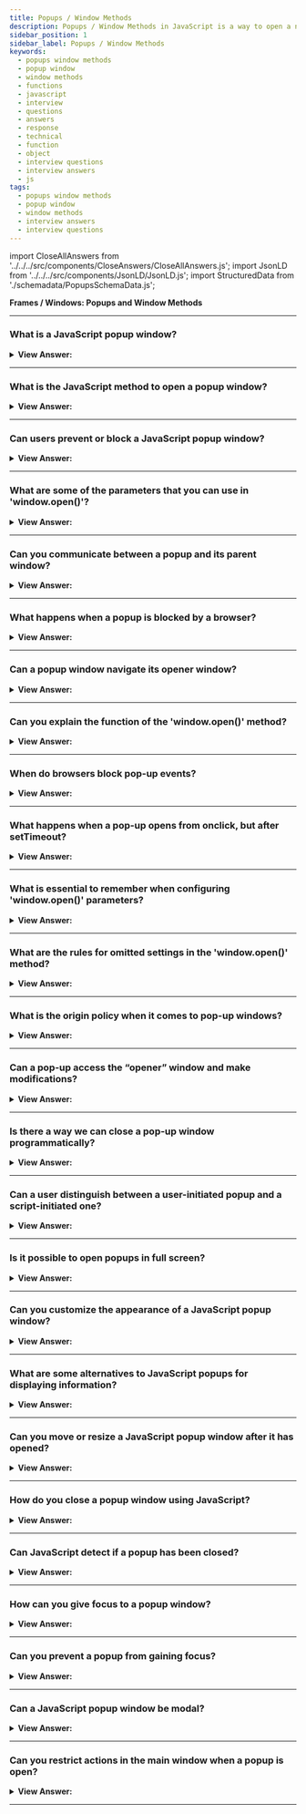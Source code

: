 ```yaml
---
title: Popups / Window Methods
description: Popups / Window Methods in JavaScript is a way to open a new window or a new tab. - JavaScript Interview Questions & Answers
sidebar_position: 1
sidebar_label: Popups / Window Methods
keywords:
  - popups window methods
  - popup window
  - window methods
  - functions
  - javascript
  - interview
  - questions
  - answers
  - response
  - technical
  - function
  - object
  - interview questions
  - interview answers
  - js
tags:
  - popups window methods
  - popup window
  - window methods
  - interview answers
  - interview questions
---
```


import CloseAllAnswers from '../../../src/components/CloseAnswers/CloseAllAnswers.js';
import JsonLD from '../../../src/components/JsonLD/JsonLD.js';
import StructuredData from './schemadata/PopupsSchemaData.js';

<JsonLD data={StructuredData} />

<head>
  <title>Popups / Window Methods | JavaScript Interview Questions</title>
</head>

**Frames / Windows: Popups and Window Methods**

<CloseAllAnswers />

---

### What is a JavaScript popup window?

<details>
  <summary><strong>View Answer:</strong></summary>
  <div>
  <div><strong>Interview Response:</strong> A popup window is a new browser window opened by JavaScript, typically to display additional information without leaving the current page.
  </div><br />
  </div>
</details>

---

### What is the JavaScript method to open a popup window?

<details>
  <summary><strong>View Answer:</strong></summary>
  <div>
  <div><strong>Interview Response:</strong> The JavaScript method to open a popup window is `window.open()`. It accepts parameters for URL, window name, and window features like dimensions and toolbar visibility.
  </div><br />
  </div>
</details>

---

### Can users prevent or block a JavaScript popup window?

<details>
  <summary><strong>View Answer:</strong></summary>
  <div>
  <div><strong>Interview Response:</strong> Yes, users can block JavaScript popup windows using their web browser's built-in pop-up blocker settings, browser extensions, or adjusting privacy settings to disallow JavaScript execution.
  </div><br />
  </div>
</details>

---

### What are some of the parameters that you can use in 'window.open()'?

<details>
  <summary><strong>View Answer:</strong></summary>
  <div>
  <div><strong>Interview Response:</strong> `window.open()` parameters include: URL (page to load), window name, and a features string defining window size (height, width), position (left, top), and visibility of elements (toolbar, scrollbars).
  </div><br />
  </div>
</details>

---

### Can you communicate between a popup and its parent window?

<details>
  <summary><strong>View Answer:</strong></summary>
  <div>
  <div><strong>Interview Response:</strong> Yes, a popup and its parent window can communicate via JavaScript if they're from the same origin, using methods like `window.opener` and `window.postMessage()`.
  </div><br />
  <div><strong className="codeExample">Code Example:</strong><br /><br />

  <div></div>

Here's a simple example of communication between a parent window and a popup window:

In your main HTML file:

```javascript
// Open a new window
var popup = window.open('popup.html', 'popupWindow');

// Send a message to the popup after it loads
popup.onload = function() {
    popup.postMessage("Hello Popup!", "*");
}
```

And then in your popup.html file:

```javascript
// Listen for messages from the parent window
window.addEventListener('message', function(event) {
    console.log('Received message:', event.data);
}, false);
```

This code opens a new window with the URL 'popup.html', and once it's loaded, sends a message to it. The popup window listens for incoming messages and logs them to the console. Please note that for security reasons, using "*" as target origin in `postMessage` is not recommended for production code.

  </div>
  </div>
</details>

---

### What happens when a popup is blocked by a browser?

<details>
  <summary><strong>View Answer:</strong></summary>
  <div>
  <div><strong>Interview Response:</strong> When a popup is blocked by a browser, the `window.open()` method returns `null` and the browser may notify the user about the blocked popup, depending on its settings.
  </div><br />
  </div>
</details>

---

### Can a popup window navigate its opener window?

<details>
  <summary><strong>View Answer:</strong></summary>
  <div>
  <div><strong>Interview Response:</strong> Yes, a popup window can navigate its opener window by using the `window.opener.location` property, assuming they are from the same origin due to the same-origin policy.
  </div><br />
  </div>
</details>

---

### Can you explain the function of the 'window.open()' method?

<details>
  <summary><strong>View Answer:</strong></summary>
  <div>
  <div><strong>Interview Response:</strong> The `window.open()` method opens a new browser window or a new tab, with an optional specified URL and name, and returns a reference to the new window.
    </div><br />
  <div><strong>Technical Response:</strong> A pop-up window is one of the oldest methods to show an additional document to a user. The Window interface's open() method loads the specified resource into the new or existing browsing context (window, &#8249;iframe&#8250; or tab) with the specified name. If the name does not exist, a new browsing context opens in a new tab or a new window, and the specified resource is loaded. The open method takes three parameters: URL, windowName, and windowFeatures. The URL is a DOMString that specifies the location of the resource to be loaded. This element can be a path or URL to an HTML page, an image file, or any other resource that the browser supports. The windowName is a DOMString specifying the browsing context's name (window, &#8249;iframe&#8250; or tab) to load the specified resource; if the name does not indicate an existing context, a new window is created and gives the name specified by windowName. The windowFeatures parameter is a DOMString that contains a comma-separated list of window characteristics and their values in the form "name=value". These features include settings such as the window's default size and location, as well as whether or not the toolbar is shown. The string must not include any spaces. Both the windowName and windowFeatures options are optional.
    </div><br />
  <div><strong className="codeExample">Code Example:</strong> Basic Implementation<br /><br />

<strong>Syntax: </strong> var window = window.open(url, windowName, [windowFeatures]);<br /><br />

  <div></div>

```js
var windowObjectReference;
var windowFeatures =
  'menubar=yes,location=yes,resizable=yes,scrollbars=yes,status=yes';

function openRequestedPopup() {
  windowObjectReference = window.open(
    'http://www.cnn.com/',
    'CNN_WindowName',
    windowFeatures
  );
}
```

  </div>
  </div>
</details>

---

### When do browsers block pop-up events?

<details>
  <summary><strong>View Answer:</strong></summary>
  <div>
  <div><strong>Interview Response:</strong> Most browsers block pop-ups if they are called outside of user-triggered event handlers like onclick. This way, users are somewhat protected from unwanted pop-ups, but the functionality is not disabled totally.
    </div><br />
  <div><strong className="codeExample">Code Example:</strong><br /><br />

  <div></div>

```js
// popup blocked
window.open('https://javascript.info');

// popup allowed
button.onclick = () => {
  window.open('https://javascript.info');
};
```

  </div>
  </div>
</details>

---

### What happens when a pop-up opens from onclick, but after setTimeout?

<details>
  <summary><strong>View Answer:</strong></summary>
  <div>
  <div><strong>Interview Response:</strong> The pop-up may still be blocked as some browsers consider `setTimeout` as breaking the direct sequence of user-triggered events, thus viewing it as potentially unwanted.
    </div><br />
  <div><strong>Technical Response:</strong> The simple answer is that it depends on the browser. For instance, if an onclick event has a nested timeout and returns a window open after 3 seconds. The popup opens in Chrome but gets blocked in Firefox. If we decrease the delay, the pop-up works in Firefox (down to 2 seconds or less). The difference is that Firefox accepts timeouts of 2000ms or less, but beyond that, It eliminates the "trust," presuming that it is now "outside of the user action." As a result, the first one gets denied while the second is not.
    </div><br />
  <div><strong className="codeExample">Code Example:</strong><br /><br />

  <div></div>

```js
// open after 3 seconds - works in Chrome, but not Firefox
setTimeout(() => window.open('http://google.com'), 3000);

// open after 1 seconds works in Firefox too...
setTimeout(() => window.open('http://google.com'), 1000);
```

  </div>
  </div>
</details>

---

### What is essential to remember when configuring 'window.open()' parameters?

<details>
  <summary><strong>View Answer:</strong></summary>
  <div>
  <div><strong>Interview Response:</strong> The configuration string for the new window. It contains settings delimited by a comma. There must be no spaces in parameters, for example: 'width=200,height=100'.
    </div><br />
  <div><strong className="codeExample">Code Example:</strong><br /><br />

  <div></div>

```js
let params = `scrollbars=no,resizable=no,status=no,location=no,toolbar=no`;

open('/', 'test', params);
```

  </div>
  </div>
</details>

---

### What are the rules for omitted settings in the 'window.open()' method?

<details>
  <summary><strong>View Answer:</strong></summary>
  <div><strong>Technical Response:</strong> In `window.open()`, if settings are omitted, a new window opens with the following default values: fully visible toolbar, location bar, status bar, and menus. Pop-up blocker rules may affect behavior.
  <div>
  </div><br/>
  <div><strong>Technical Response:</strong> There are several rules for omitted settings of the Window.open() method.<br /><br />
  <ul>
    <li>If there is no third argument or nothing in the open call, the default window parameters return.</li>
    <li>If a string of params is present but specific yes/no features are missing, the missed features are believed to be null. So, if you supply params, make sure that all needed features explicitly set to yes.</li>
    <li>If no left/top parameters are specified, the browser attempts to start a new window near the previous one that launched.</li>
    <li>If no width/height is specified, the new window turns out to be the same size as the previous one.</li>
  </ul>
</div><br />
  <div><strong className="codeExample">Code Example:</strong><br /><br />

  <div></div>

```js
let params = `scrollbars=no,resizable=no,status=no,location=no,toolbar=no`;

open('/', 'test', params);
```

  </div>
  </div>
</details>

---

### What is the origin policy when it comes to pop-up windows?

<details>
  <summary><strong>View Answer:</strong></summary>
  <div>
  <div><strong>Interview Response:</strong> Pop-up windows follow the same-origin policy: a script can only access properties/methods of a window from the same origin (protocol, domain, and port) to prevent cross-site scripting (XSS) attacks.
    </div>
  </div>
</details>

---

### Can a pop-up access the “opener” window and make modifications?

<details>
  <summary><strong>View Answer:</strong></summary>
  <div>
  <div><strong>Interview Response:</strong> A pop-up may access the (opener) window using window.opener reference and it is null for all windows except pop-ups. As a result, the relationship between the windows is bidirectional: the main window and the pop-up both refer to one other.
    </div><br />
  <div><strong className="codeExample">Code Example:</strong><br /><br />

  <div></div>

```js
let newWin = window.open('about:blank', 'hello', 'width=200,height=200');

newWin.document.write(
  "<script>window.opener.document.body.innerHTML = 'Test'</script>"
);
```

  </div>
  </div>
</details>

---

### Is there a way we can close a pop-up window programmatically?

<details>
  <summary><strong>View Answer:</strong></summary>
  <div>
  <div><strong>Interview Response:</strong> Yes, we can close a pop-up window programmatically using the `window.close()` method from the pop-up window's context.
    </div><br />
  <div><strong>Technical Response:</strong> Yes, the close() method is available for any window, but most browsers ignore window.close() if the window does not get created with window.open(). So, it only works on a pop-up. If the window is closed, the closed attribute is true. This behavior is important for determining whether or not the pop-up (or the main window) is still active. A user can close it at any time, and our programming should take that into account. To check if a window is closed: win.closed.
    </div><br />
  <div><strong className="codeExample">Code Example:</strong><br /><br />

  <div></div>

```js
let newWindow = open('/', 'example', 'width=300,height=300');

newWindow.onload = function () {
  newWindow.close(); // method
  alert(newWindow.closed); // property
};
```

  </div>
  </div>
</details>

---

### Can a user distinguish between a user-initiated popup and a script-initiated one?

<details>
  <summary><strong>View Answer:</strong></summary>
  <div>
  <div><strong>Interview Response:</strong> No, from a user's perspective, it's generally not possible to distinguish between a user-initiated and a script-initiated popup, as both appear as new browser windows or tabs.
  </div><br />
  </div>
</details>

---

### Is it possible to open popups in full screen?

<details>
  <summary><strong>View Answer:</strong></summary>
  <div>
  <div><strong>Interview Response:</strong> Yes, JavaScript `window.open()` can request full-screen mode using features like `fullscreen=yes`, but most modern browsers restrict or ignore this due to user experience concerns and potential security issues.
  </div><br />
  </div>
</details>

---

### Can you customize the appearance of a JavaScript popup window?

<details>
  <summary><strong>View Answer:</strong></summary>
  <div>
  <div><strong>Interview Response:</strong> Yes, to an extent, by defining window features in the `window.open()` method parameters.
  </div><br />
  </div>
</details>

---

### What are some alternatives to JavaScript popups for displaying information?

<details>
  <summary><strong>View Answer:</strong></summary>
  <div>
  <div><strong>Interview Response:</strong> Modal dialogs, tooltips, or information displayed directly in the page can be used instead of popups.
  </div><br />
  </div>
</details>

---

### Can you move or resize a JavaScript popup window after it has opened?

<details>
  <summary><strong>View Answer:</strong></summary>
  <div>
  <div><strong>Interview Response:</strong> Yes, the `moveTo()`, `moveBy()`, `resizeTo()`, and `resizeBy()` methods allow to move or resize the popup.
  </div><br />
  </div>
</details>

---

### How do you close a popup window using JavaScript?

<details>
  <summary><strong>View Answer:</strong></summary>
  <div>
  <div><strong>Interview Response:</strong> The `window.close()` method is used to close a popup window.
  </div><br />
  </div>
</details>

---

### Can JavaScript detect if a popup has been closed?

<details>
  <summary><strong>View Answer:</strong></summary>
  <div>
  <div><strong>Interview Response:</strong> Yes, by checking the `window.closed` property of the popup window object.
  </div><br />
  </div>
</details>

---

### How can you give focus to a popup window?

<details>
  <summary><strong>View Answer:</strong></summary>
  <div>
  <div><strong>Interview Response:</strong> The `window.focus()` method gives focus to a popup window.
  </div><br />
  </div>
</details>

---

### Can you prevent a popup from gaining focus?

<details>
  <summary><strong>View Answer:</strong></summary>
  <div>
  <div><strong>Interview Response:</strong> Yes, using `window.blur()` on the popup window prevents it from gaining focus.
  </div><br />
  </div>
</details>

---

### Can a JavaScript popup window be modal?

<details>
  <summary><strong>View Answer:</strong></summary>
  <div>
  <div><strong>Interview Response:</strong> No, JavaScript doesn't support modal popup windows natively. HTML5 introduces modal dialogs via the `&#60;dialog&#62;` element.
  </div><br />
  </div>
</details>

---

### Can you restrict actions in the main window when a popup is open?

<details>
  <summary><strong>View Answer:</strong></summary>
  <div>
  <div><strong>Interview Response:</strong> JavaScript doesn't support this natively. However, you can create a modal-like effect using CSS and JavaScript together.
  </div><br />
  </div>
</details>

---
